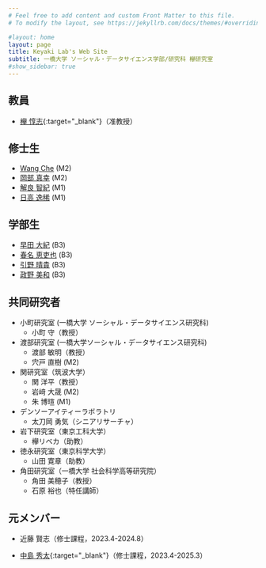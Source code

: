 ```yaml
---
# Feel free to add content and custom Front Matter to this file.
# To modify the layout, see https://jekyllrb.com/docs/themes/#overriding-theme-defaults

#layout: home
layout: page
title: Keyaki Lab's Web Site
subtitle: 一橋大学 ソーシャル・データサイエンス学部/研究科 欅研究室
#show_sidebar: true
---
```

## 教員
- [欅 惇志](https://www.keyakkie.com/){:target="_blank"}（准教授）

## 修士生
- [Wang Che](ay2024-wang) (M2)
- [岡部 真幸](ay2024-okabe) (M2)
- [解良 智紀](ay2025-kera) (M1)
- [日高 逸稀](ay2025-hidaka) (M1)

## 学部生
- [早田 大紀](ay2025-hayata) (B3)
- [春名 恵吏也](ay2025-haruna) (B3)
- [引野 晴貴](ay2025-hikino) (B3)
- [政野 美和](ay2025-masano) (B3)

## 共同研究者
- 小町研究室 (一橋大学 ソーシャル・データサイエンス研究科)
  - 小町 守（教授）
- 渡部研究室 (一橋大学ソーシャル・データサイエンス研究科)
  - 渡部 敏明（教授）
  - 宍戸 直樹 (M2)
- 関研究室（筑波大学）
  - 関 洋平（教授）
  - 岩﨑 大晟 (M2)
  - 朱 博瑄 (M1)
- デンソーアイティーラボラトリ
  - 太刀岡 勇気（シニアリサーチャ）
- 岩下研究室（東京工科大学）
  - 欅リベカ（助教）
- 徳永研究室（東京科学大学）
  - 山田 寛章（助教）
- 角田研究室（一橋大学 社会科学高等研究院）
  - 角田 美穂子（教授）
  - 石原 裕也（特任講師）

## 元メンバー
- 近藤 賢志（修士課程，2023.4-2024.8）
<!-- - [中島 秀太](/keyaki-lab/thesis/#ay2024-nakajima)（修士課程，2023.4-2025.3） -->
- [中島 秀太](/keyaki-lab/thesis/#thesis-ay2024-nakajima){:target="_blank"}（修士課程，2023.4-2025.3）
